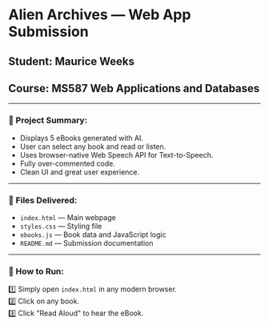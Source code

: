 # Alien Archives — Web App Submission

## Student: Maurice Weeks  
## Course: MS587 Web Applications and Databases

---

### 📌 Project Summary:

- Displays 5 eBooks generated with AI.
- User can select any book and read or listen.
- Uses browser-native Web Speech API for Text-to-Speech.
- Fully over-commented code.
- Clean UI and great user experience.

---

### 📌 Files Delivered:

- `index.html`  — Main webpage
- `styles.css`  — Styling file
- `ebooks.js`   — Book data and JavaScript logic
- `README.md`   — Submission documentation

---

### 📌 How to Run:

1️⃣ Simply open `index.html` in any modern browser.  
2️⃣ Click on any book.  
3️⃣ Click "Read Aloud" to hear the eBook.

